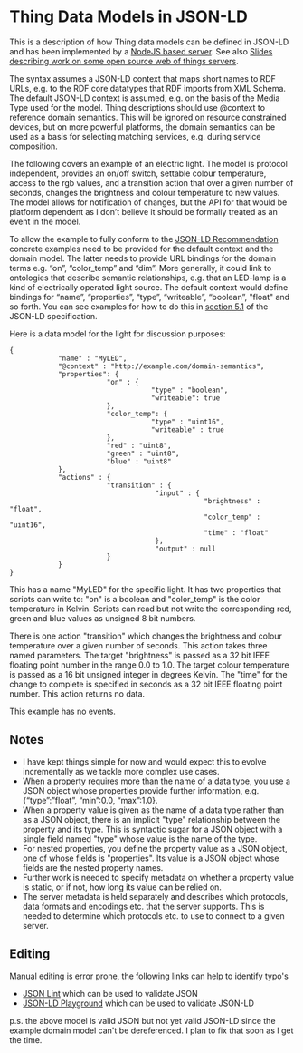 # Thing Data Models in JSON-LD

This is a description of how Thing data models can be defined in JSON-LD and has been implemented by a [NodeJS based server](https://github.com/w3c/web-of-things-framework). See also [Slides describing work on some open source web of things servers](https://www.w3.org/WoT/IG/wiki/images/a/aa/Wot-dsr-demo.pdf).

The syntax assumes a JSON-LD context that maps short names to RDF URLs, e.g. to the RDF core datatypes that RDF imports from XML Schema. The default JSON-LD context is assumed, e.g. on the basis of the Media Type used for the model.  Thing descriptions should use @context to reference domain semantics. This will be ignored on resource constrained devices, but on more powerful platforms, the domain semantics can be used as a basis for selecting matching services, e.g. during service composition.

The following covers an example of an electric light. The model is protocol independent, provides an on/off switch, settable colour temperature, access to the rgb values, and a transition action that over a given number of seconds, changes the brightness and colour temperature to new values. The model allows for notification of changes, but the API for that would be platform dependent as I don’t believe it should be formally treated as an event in the model.

To allow the example to fully conform to the [JSON-LD Recommendation](http://www.w3.org/TR/json-ld/) concrete examples need to be provided for the default context and the domain model. The latter needs to provide URL bindings for the domain terms e.g. “on”, “color_temp” and “dim”. More generally, it could link to ontologies that describe semantic relationships, e.g. that an LED-lamp is a kind of electrically operated light source. The default context would define bindings for “name”, “properties”, “type”, “writeable”, “boolean”, "float" and so forth. You can see examples for how to do this in [section 5.1](http://www.w3.org/TR/json-ld/#the-context) of the JSON-LD specification.

Here is a data model for the light for discussion purposes:

```
{
            "name" : "MyLED",
            "@context" : "http://example.com/domain-semantics",
            "properties": {
                        "on" : {
                                   "type" : "boolean",
                                   "writeable": true
                        },
                        "color_temp": {
                                   "type" : "uint16",
                                   "writeable" : true
                        },
                        "red" : "uint8",
                        "green" : "uint8",
                        "blue" : "uint8"
            },
            "actions" : {
                        "transition" : {
                                    "input" : {
                                                "brightness" : "float",
                                                "color_temp" : "uint16",
                                                "time" : "float"
                                    },
                                    "output" : null
                        }
            }
}
```

This has a name "MyLED" for the specific light.  It has two properties that scripts can write to: "on" is a boolean and "color_temp" is the color temperature in Kelvin. Scripts can read but not write the corresponding red, green and blue values as unsigned 8 bit numbers.

There is one action "transition" which changes the brightness and colour temperature over a given number of seconds. This action takes three named parameters. The target "brightness" is passed as a 32 bit IEEE floating point number in the range 0.0 to 1.0. The target colour temperature is passed as a 16 bit unsigned integer in degrees Kelvin. The "time" for the change to complete is specified in seconds as a 32 bit IEEE floating point number. This action returns no data.

This example has no events.

## Notes

* I have kept things simple for now and would expect this to evolve incrementally as we tackle more complex use cases.
* When a property requires more than the name of a data type, you use a JSON object whose properties provide further information, e.g. {“type”:”float”, “min”:0.0, “max”:1.0}.
* When a property value is given as the name of a data type rather than as a JSON object, there is an implicit "type" relationship between the property and its type. This is syntactic sugar for a JSON object with a single field named "type" whose value is the name of the type.
* For nested properties, you define the property value as a JSON object, one of whose fields is "properties". Its value is a JSON object whose fields are the nested property names.
* Further work is needed to specify metadata on whether a property value is static, or if not, how long its value can be relied on. 
* The server metadata is held separately and describes which protocols, data formats and encodings etc. that the server supports. This is needed to determine which protocols etc. to use to connect to a given server.

## Editing

Manual editing is error prone, the following links can help to identify typo's

* [JSON Lint](http://jsonlint.com) which can be used to validate JSON
* [JSON-LD Playground](http://json-ld.org/playground/) which can be used to validate JSON-LD

p.s. the above model is valid JSON but not yet valid JSON-LD since the example domain model can't be dereferenced. I plan to fix that soon as I get the time.
